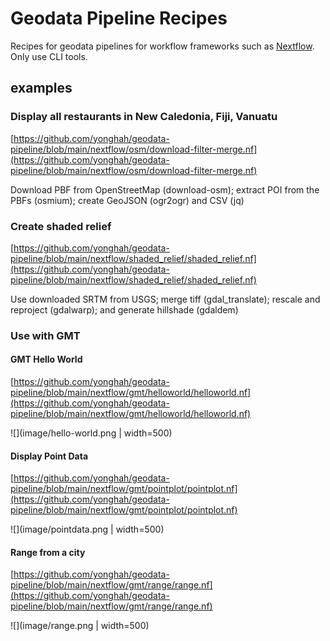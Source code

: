 # Geodata Pipeline Recipes

Recipes for geodata pipelines for workflow frameworks such as [Nextflow](https://www.nextflow.io/). Only use CLI tools. 


## examples

### Display all restaurants in New Caledonia, Fiji, Vanuatu

[https://github.com/yonghah/geodata-pipeline/blob/main/nextflow/osm/download-filter-merge.nf](https://github.com/yonghah/geodata-pipeline/blob/main/nextflow/osm/download-filter-merge.nf)

Download PBF from OpenStreetMap (download-osm); extract POI from the PBFs (osmium); create GeoJSON (ogr2ogr) and CSV (jq)

### Create shaded relief

[https://github.com/yonghah/geodata-pipeline/blob/main/nextflow/shaded_relief/shaded_relief.nf](https://github.com/yonghah/geodata-pipeline/blob/main/nextflow/shaded_relief/shaded_relief.nf)

Use downloaded SRTM from USGS; merge tiff (gdal_translate); rescale and reproject (gdalwarp); and generate hillshade (gdaldem)

### Use with GMT 

#### GMT Hello World

[https://github.com/yonghah/geodata-pipeline/blob/main/nextflow/gmt/helloworld/helloworld.nf](https://github.com/yonghah/geodata-pipeline/blob/main/nextflow/gmt/helloworld/helloworld.nf)

![](image/hello-world.png | width=500)


#### Display Point Data

[https://github.com/yonghah/geodata-pipeline/blob/main/nextflow/gmt/pointplot/pointplot.nf](https://github.com/yonghah/geodata-pipeline/blob/main/nextflow/gmt/pointplot/pointplot.nf)

![](image/pointdata.png | width=500)

#### Range from a city

[https://github.com/yonghah/geodata-pipeline/blob/main/nextflow/gmt/range/range.nf](https://github.com/yonghah/geodata-pipeline/blob/main/nextflow/gmt/range/range.nf)

![](image/range.png | width=500)